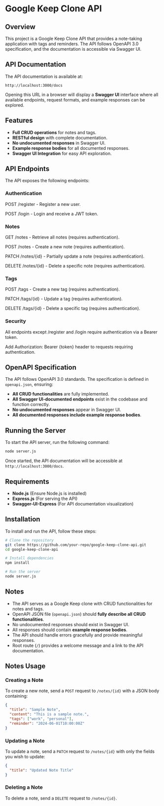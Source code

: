 # Google Keep Clone API

## Overview

This project is a Google Keep Clone API that provides a note-taking application with tags and reminders. The API follows OpenAPI 3.0 specification, and the documentation is accessible via Swagger UI.

## API Documentation

The API documentation is available at:

```
http://localhost:3000/docs
```

Opening this URL in a browser will display a **Swagger UI** interface where all available endpoints, request formats, and example responses can be explored.

## Features

- **Full CRUD operations** for notes and tags.
- **RESTful design** with complete documentation.
- **No undocumented responses** in Swagger UI.
- **Example response bodies** for all documented responses.
- **Swagger UI Integration** for easy API exploration.

## API Endpoints

The API exposes the following endpoints:

### Authentication

POST /register - Register a new user.

POST /login - Login and receive a JWT token.

### Notes

GET /notes - Retrieve all notes (requires authentication).

POST /notes - Create a new note (requires authentication).

PATCH /notes/{id} - Partially update a note (requires authentication).

DELETE /notes/{id} - Delete a specific note (requires authentication).

### Tags

POST /tags - Create a new tag (requires authentication).

PATCH /tags/{id} - Update a tag (requires authentication).

DELETE /tags/{id} - Delete a specific tag (requires authentication).

### Security

All endpoints except /register and /login require authentication via a Bearer token.

Add Authorization: Bearer {token} header to requests requiring authentication.

## OpenAPI Specification

The API follows OpenAPI 3.0 standards. The specification is defined in `openapi.json`, ensuring:

- **All CRUD functionalities** are fully implemented.
- **All Swagger UI-documented endpoints** exist in the codebase and function correctly.
- **No undocumented responses** appear in Swagger UI.
- **All documented responses include example response bodies**.

## Running the Server

To start the API server, run the following command:

```bash
node server.js
```

Once started, the API documentation will be accessible at `http://localhost:3000/docs`.

## Requirements

- **Node.js** (Ensure Node.js is installed)
- **Express.js** (For serving the API)
- **Swagger-UI-Express** (For API documentation visualization)

## Installation

To install and run the API, follow these steps:

```bash
# Clone the repository
git clone https://github.com/your-repo/google-keep-clone-api.git
cd google-keep-clone-api

# Install dependencies
npm install

# Run the server
node server.js
```

## Notes

- The API serves as a Google Keep clone with CRUD functionalities for notes and tags.
- OpenAPI JSON file (`openapi.json`) should **fully describe all CRUD functionalities**.
- No undocumented responses should exist in Swagger UI.
- All responses should contain **example response bodies**.
- The API should handle errors gracefully and provide meaningful responses.
- Root route (`/`) provides a welcome message and a link to the API documentation.

## Notes Usage

### Creating a Note
To create a new note, send a `POST` request to `/notes/{id}` with a JSON body containing:

```json
{
  "title": "Sample Note",
  "content": "This is a sample note.",
  "tags": ["work", "personal"],
  "reminder": "2024-06-01T10:00:00Z"
}
```

### Updating a Note
To update a note, send a `PATCH` request to `/notes/{id}` with only the fields you wish to update:

```json
{
  "title": "Updated Note Title"
}
```

### Deleting a Note
To delete a note, send a `DELETE` request to `/notes/{id}`.

